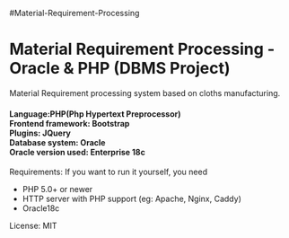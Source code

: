 #Material-Requirement-Processing


<h1>Material Requirement Processing - Oracle &amp; PHP (DBMS Project)</h1>

Material Requirement processing system based on cloths manufacturing.

<h4>Language:PHP(Php Hypertext Preprocessor)</br>
Frontend framework: Bootstrap</br>
Plugins: JQuery</br>
Database system: Oracle</br>
Oracle version used: Enterprise 18c</br></h4>

Requirements:
If you want to run it yourself, you need

- PHP 5.0+ or newer
- HTTP server with PHP support (eg: Apache, Nginx, Caddy)
- Oracle18c

License: MIT
